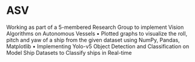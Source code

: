 # ASV
Working as part of a 5-membered Research Group to implement Vision Algorithms on Autonomous Vessels • Plotted graphs to visualize the roll, pitch and yaw of a ship from the given dataset using NumPy, Pandas, Matplotlib • Implementing Yolo-v5 Object Detection and Classification on Model Ship Datasets to Classify ships in Real-time
